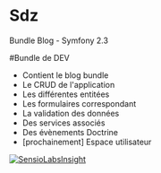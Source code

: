 Sdz
===

Bundle Blog - Symfony 2.3

#Bundle de DEV

- Contient le blog bundle
- Le CRUD de l'application
- Les différentes entitées
- Les formulaires correspondant
- La validation des données
- Des services associés
- Des évènements Doctrine
- [prochainement] Espace utilisateur

[![SensioLabsInsight](https://insight.sensiolabs.com/projects/315324ba-b3c0-45c4-a033-eda2aee0d582/big.png)](https://insight.sensiolabs.com/projects/315324ba-b3c0-45c4-a033-eda2aee0d582)

